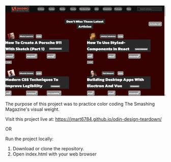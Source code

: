 ![screen shot](screenshot.png)

The purpose of this project was to practice color coding The Smashing Magazine's visual weight.

Visit this project live at: https://jmart6784.github.io/odin-design-teardown/

OR

Run the project locally:

1. Download or clone the repository.
2. Open index.html with your web browser